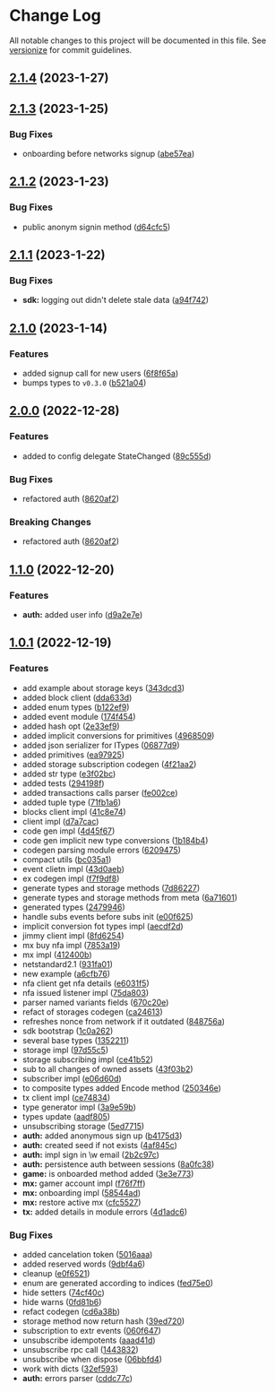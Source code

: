 # Change Log

All notable changes to this project will be documented in this file. See [versionize](https://github.com/versionize/versionize) for commit guidelines.

<a name="2.1.4"></a>
## [2.1.4](https://www.github.com/finalbiome/finalbiome-sdk-net/releases/tag/v2.1.4) (2023-1-27)

<a name="2.1.3"></a>
## [2.1.3](https://www.github.com/finalbiome/finalbiome-sdk-net/releases/tag/v2.1.3) (2023-1-25)

### Bug Fixes

* onboarding before networks signup ([abe57ea](https://www.github.com/finalbiome/finalbiome-sdk-net/commit/abe57ea5dd1a8e3015ea39dea13d779c88a6bd0f))

<a name="2.1.2"></a>
## [2.1.2](https://www.github.com/finalbiome/finalbiome-sdk-net/releases/tag/v2.1.2) (2023-1-23)

### Bug Fixes

* public anonym signin method ([d64cfc5](https://www.github.com/finalbiome/finalbiome-sdk-net/commit/d64cfc5f30a6700605ac8b1469e40d3b7aa44ef1))

<a name="2.1.1"></a>
## [2.1.1](https://www.github.com/finalbiome/finalbiome-sdk-net/releases/tag/v2.1.1) (2023-1-22)

### Bug Fixes

* **sdk:** logging out didn't delete stale data ([a94f742](https://www.github.com/finalbiome/finalbiome-sdk-net/commit/a94f742bceb45fe0590657f6bff6f54b3a7ff1d4))

<a name="2.1.0"></a>
## [2.1.0](https://www.github.com/finalbiome/finalbiome-sdk-net/releases/tag/v2.1.0) (2023-1-14)

### Features

* added signup call for new users ([6f8f65a](https://www.github.com/finalbiome/finalbiome-sdk-net/commit/6f8f65aed94d5143909f7c286bcf4a77b51b6e09))
* bumps types to `v0.3.0` ([b521a04](https://www.github.com/finalbiome/finalbiome-sdk-net/commit/b521a0484bfcba2d8bf222ae8b1b2d6a8eaf1506))

<a name="2.0.0"></a>
## [2.0.0](https://www.github.com/finalbiome/finalbiome-sdk-net/releases/tag/v2.0.0) (2022-12-28)

### Features

* added to config delegate StateChanged ([89c555d](https://www.github.com/finalbiome/finalbiome-sdk-net/commit/89c555db71116c188ea182689179611d0475638f))

### Bug Fixes

* refactored auth ([8620af2](https://www.github.com/finalbiome/finalbiome-sdk-net/commit/8620af2c92b5ef45c8c69c87f4e5b7167a76969f))

### Breaking Changes

* refactored auth ([8620af2](https://www.github.com/finalbiome/finalbiome-sdk-net/commit/8620af2c92b5ef45c8c69c87f4e5b7167a76969f))

<a name="1.1.0"></a>
## [1.1.0](https://www.github.com/finalbiome/finalbiome-sdk-net/releases/tag/v1.1.0) (2022-12-20)

### Features

* **auth:** added user info ([d9a2e7e](https://www.github.com/finalbiome/finalbiome-sdk-net/commit/d9a2e7e38b1cc394b13a0018714bff3c84dacff0))

<a name="1.0.1"></a>
## [1.0.1](https://www.github.com/finalbiome/finalbiome-sdk-net/releases/tag/v1.0.1) (2022-12-19)

### Features

* add example about storage keys ([343dcd3](https://www.github.com/finalbiome/finalbiome-sdk-net/commit/343dcd36e92c0a80f4084bca1b55da9ded1865a4))
* added block client ([dda633d](https://www.github.com/finalbiome/finalbiome-sdk-net/commit/dda633d1bfeb6148486970a8455ccc1b67eebc29))
* added enum types ([b122ef9](https://www.github.com/finalbiome/finalbiome-sdk-net/commit/b122ef911377f8a9194a7f33df9e8f343c01b9a1))
* added event module ([174f454](https://www.github.com/finalbiome/finalbiome-sdk-net/commit/174f4546c0253cdd43b0d5eb299d5fabdc26d951))
* added hash opt ([2e33ef9](https://www.github.com/finalbiome/finalbiome-sdk-net/commit/2e33ef99b8811712b69b53bf38d6891ef01434bb))
* added implicit conversions for primitives ([4968509](https://www.github.com/finalbiome/finalbiome-sdk-net/commit/49685098755f0dba2467cfeab60cd7cbc3e128b0))
* added json serializer for ITypes ([06877d9](https://www.github.com/finalbiome/finalbiome-sdk-net/commit/06877d95838a7e5a4bd3a79e3a945f8ef9843940))
* added primitives ([ea97925](https://www.github.com/finalbiome/finalbiome-sdk-net/commit/ea97925fc8c5752fd0c8b3cc7a23150b77c60144))
* added storage subscription codegen ([4f21aa2](https://www.github.com/finalbiome/finalbiome-sdk-net/commit/4f21aa2fdb68156f5f4e9aee7a32b385f2309312))
* added str type ([e3f02bc](https://www.github.com/finalbiome/finalbiome-sdk-net/commit/e3f02bcdf1860960ef40e3a72155f09d9d0ff2b7))
* added tests ([294198f](https://www.github.com/finalbiome/finalbiome-sdk-net/commit/294198fd1817150f964332aecea542c200fa54aa))
* added transactions calls parser ([fe002ce](https://www.github.com/finalbiome/finalbiome-sdk-net/commit/fe002cee513245ff8300e7989f5819fec1245947))
* added tuple type ([71fb1a6](https://www.github.com/finalbiome/finalbiome-sdk-net/commit/71fb1a6f8d55da98d4977451dede9dd0cde37ecd))
* blocks client impl ([41c8e74](https://www.github.com/finalbiome/finalbiome-sdk-net/commit/41c8e74f36a3dbcb36e53a2e040b601fd30c61a7))
* client impl ([d7a7cac](https://www.github.com/finalbiome/finalbiome-sdk-net/commit/d7a7cace24e026f7f537cae74d8dd94ff397b818))
* code gen impl ([4d45f67](https://www.github.com/finalbiome/finalbiome-sdk-net/commit/4d45f675149f67583900af8ee62191b7740df714))
* code gen implicit new type conversions ([1b184b4](https://www.github.com/finalbiome/finalbiome-sdk-net/commit/1b184b4be2340f734a42b855177494e7fa97d26d))
* codegen parsing module errors ([6209475](https://www.github.com/finalbiome/finalbiome-sdk-net/commit/6209475bf58150ed08316965dab2f9e256d0fd8f))
* compact utils ([bc035a1](https://www.github.com/finalbiome/finalbiome-sdk-net/commit/bc035a1e81351fab6b63d8e27fefc15e5b1b9de4))
* event clietn impl ([43d0aeb](https://www.github.com/finalbiome/finalbiome-sdk-net/commit/43d0aeb63788d5811cdfbdd97315a6281b0ed368))
* ex codegen impl ([f7f9df8](https://www.github.com/finalbiome/finalbiome-sdk-net/commit/f7f9df83a799a68517f4ebda7a6ad1f5dea0ff4f))
* generate types and storage methods ([7d86227](https://www.github.com/finalbiome/finalbiome-sdk-net/commit/7d862274330fd5f91de777fd10deada5db3e7367))
* generate types and storage methods from meta ([6a71601](https://www.github.com/finalbiome/finalbiome-sdk-net/commit/6a716013ca38627773b5c59bf8fa33f1d3ddfeab))
* generated types ([2479946](https://www.github.com/finalbiome/finalbiome-sdk-net/commit/2479946801e6735aecf810399031f17de6cf6f80))
* handle subs events before subs init ([e00f625](https://www.github.com/finalbiome/finalbiome-sdk-net/commit/e00f625db2a29fa1892edae19ce61cff91777034))
* implicit conversion fot types impl ([aecdf2d](https://www.github.com/finalbiome/finalbiome-sdk-net/commit/aecdf2d382133c11dc3f7a410f55494e4afca687))
* jimmy client impl ([8fd6254](https://www.github.com/finalbiome/finalbiome-sdk-net/commit/8fd6254f4c4a3a995a581ded3bcd71896612651b))
* mx buy nfa impl ([7853a19](https://www.github.com/finalbiome/finalbiome-sdk-net/commit/7853a1906e1432e4c3d70c117883ccb41f3f8d93))
* mx impl ([412400b](https://www.github.com/finalbiome/finalbiome-sdk-net/commit/412400b7b45e738b287a935206483c99aed45fcc))
* netstandard2.1 ([931fa01](https://www.github.com/finalbiome/finalbiome-sdk-net/commit/931fa016c7518e5519b4fb671c5b7a1e57212891))
* new example ([a6cfb76](https://www.github.com/finalbiome/finalbiome-sdk-net/commit/a6cfb7681eead25c92cbab80d80295a78373a278))
* nfa client get nfa details ([e6031f5](https://www.github.com/finalbiome/finalbiome-sdk-net/commit/e6031f584e2ba7a55a68b339d225a1447a15e22a))
* nfa issued listener impl ([75da803](https://www.github.com/finalbiome/finalbiome-sdk-net/commit/75da8036fbb0a361a0b78b11b5f564112a9a8e56))
* parser named variants fields ([670c20e](https://www.github.com/finalbiome/finalbiome-sdk-net/commit/670c20e571a065e6730f4e2385b5dba5c4465ef6))
* refact of storages codegen ([ca24613](https://www.github.com/finalbiome/finalbiome-sdk-net/commit/ca24613079158e716259fd9a76142157884b1863))
* refreshes nonce from network if it outdated ([848756a](https://www.github.com/finalbiome/finalbiome-sdk-net/commit/848756a722bc1db5cbca0c6c8a05013e3617ec8d))
* sdk bootstrap ([1c0a262](https://www.github.com/finalbiome/finalbiome-sdk-net/commit/1c0a262f9006205b8e98e290490ac66d72138bc1))
* several base types ([1352211](https://www.github.com/finalbiome/finalbiome-sdk-net/commit/13522113dfe10742a401c277741464442e533b3d))
* storage impl ([97d55c5](https://www.github.com/finalbiome/finalbiome-sdk-net/commit/97d55c55eb169e5128707163f9b5f1f23a841c63))
* storage subscribing impl ([ce41b52](https://www.github.com/finalbiome/finalbiome-sdk-net/commit/ce41b52ccf405a43f9e3b535dac37a0b5456bf46))
* sub to all changes of owned assets ([43f03b2](https://www.github.com/finalbiome/finalbiome-sdk-net/commit/43f03b22e86d64926e1b75b53e7af45944a87245))
* subscriber impl ([e06d60d](https://www.github.com/finalbiome/finalbiome-sdk-net/commit/e06d60d0acc3a490e8087efc9fb2555d15f681af))
* to composite types added Encode method ([250346e](https://www.github.com/finalbiome/finalbiome-sdk-net/commit/250346ec796289c044db963873462631489afbc7))
* tx client impl ([ce74834](https://www.github.com/finalbiome/finalbiome-sdk-net/commit/ce74834bfcb82eb1266a749ee6bc703fbcca5ba8))
* type generator impl ([3a9e59b](https://www.github.com/finalbiome/finalbiome-sdk-net/commit/3a9e59b0702dc750bbe19f18fe37534e79c5a1b6))
* types update ([aadf805](https://www.github.com/finalbiome/finalbiome-sdk-net/commit/aadf805ea9ab7d0cf28955f7a208dfd04198d895))
* unsubscribing storage ([5ed7715](https://www.github.com/finalbiome/finalbiome-sdk-net/commit/5ed771531d003d1416dd63b96a7fb37990e95cad))
* **auth:** added anonymous sign up ([b4175d3](https://www.github.com/finalbiome/finalbiome-sdk-net/commit/b4175d3ee54d01e0ea584806bec36551ad1c80be))
* **auth:** created seed if not exists ([4af845c](https://www.github.com/finalbiome/finalbiome-sdk-net/commit/4af845c3b8690b19b893f4a60c1005bd4ca91b68))
* **auth:** impl sign in \w email ([2b2c97c](https://www.github.com/finalbiome/finalbiome-sdk-net/commit/2b2c97c4c3c013273854da44a5cb1912b3f11a3c))
* **auth:** persistence auth between sessions ([8a0fc38](https://www.github.com/finalbiome/finalbiome-sdk-net/commit/8a0fc384ac916819c6531fb687873cdc49d1b712))
* **game:** is onboarded method added ([3e3e773](https://www.github.com/finalbiome/finalbiome-sdk-net/commit/3e3e773b81c4a2937fe2def55b26a894b3467052))
* **mx:** gamer account impl ([f76f7ff](https://www.github.com/finalbiome/finalbiome-sdk-net/commit/f76f7ff3c4667fdc99aeb402f34b0b024a7bcd7d))
* **mx:** onboarding impl ([58544ad](https://www.github.com/finalbiome/finalbiome-sdk-net/commit/58544ada2e7f5829a76d0f39f52a9cd4fe2d4b94))
* **mx:** restore active mx ([cfc5527](https://www.github.com/finalbiome/finalbiome-sdk-net/commit/cfc55275742139efb5c5ec0167759c8ff5bf0aec))
* **tx:** added details in module errors ([4d1adc6](https://www.github.com/finalbiome/finalbiome-sdk-net/commit/4d1adc680fe5924b508e26ca2e2f910a944127cc))

### Bug Fixes

* added cancelation token ([5016aaa](https://www.github.com/finalbiome/finalbiome-sdk-net/commit/5016aaa429defa76bab2ddd076ad4cb64c6c642b))
* added reserved words ([9dbf4a6](https://www.github.com/finalbiome/finalbiome-sdk-net/commit/9dbf4a6141593454c92de34c9c80492af2bbdcae))
* cleanup ([e0f6521](https://www.github.com/finalbiome/finalbiome-sdk-net/commit/e0f6521e83869430a86cfdff9c4596bf84118e34))
* enum are generated according to indices ([fed75e0](https://www.github.com/finalbiome/finalbiome-sdk-net/commit/fed75e0edd807accc8e60954297bec8fa4344929))
* hide setters ([74cf40c](https://www.github.com/finalbiome/finalbiome-sdk-net/commit/74cf40c6aafe02c7a8ddc17a97e033f3975982e0))
* hide warns ([0fd81b6](https://www.github.com/finalbiome/finalbiome-sdk-net/commit/0fd81b6d43fcc976cdeadb619f1d1148008d6223))
* refact codegen ([cd6a38b](https://www.github.com/finalbiome/finalbiome-sdk-net/commit/cd6a38b6d79a6836569c8c0cd882a7337bc260c5))
* storage method now return hash ([39ed720](https://www.github.com/finalbiome/finalbiome-sdk-net/commit/39ed720c98e8cb3a2c245e2cffc68f7fa15b618e))
* subscription to extr events ([060f647](https://www.github.com/finalbiome/finalbiome-sdk-net/commit/060f647594df482a509f1593409f25ad88d06102))
* unsubscribe idempotents ([aaad41d](https://www.github.com/finalbiome/finalbiome-sdk-net/commit/aaad41da74d5453167d8a479b57d86ed3cdd080a))
* unsubscribe rpc call ([1443832](https://www.github.com/finalbiome/finalbiome-sdk-net/commit/1443832ab7a5522f6b0278d140f2f9db20f7d178))
* unsubscribe when dispose ([06bbfd4](https://www.github.com/finalbiome/finalbiome-sdk-net/commit/06bbfd459dcf6d9e72aa18a851f47b2118d998fb))
* work with dicts ([32ef593](https://www.github.com/finalbiome/finalbiome-sdk-net/commit/32ef5934462fb71be8fd5a71e62acda87a44929a))
* **auth:** errors parser ([cddc77c](https://www.github.com/finalbiome/finalbiome-sdk-net/commit/cddc77c76defebe609207f786c81036dd514cd01))

